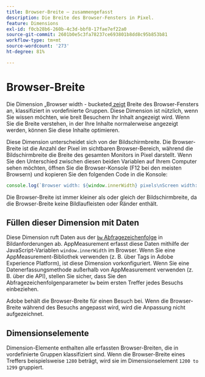 ```yaml
---
title: Browser-Breite – zusammengefasst
description: Die Breite des Browser-Fensters in Pixel.
feature: Dimensions
exl-id: f0cb28b6-260b-4c3d-bbf8-17fae7ef22a0
source-git-commit: 2601b0e5c3fa78237ce693801b8dd8c95b853b81
workflow-type: tm+mt
source-wordcount: '273'
ht-degree: 81%

---
```


# Browser-Breite

Die Dimension „Browser width - bucketed[&#x200B; zeigt &#x200B;](overview.md) Breite des Browser-Fensters an, klassifiziert in vordefinierte Gruppen. Diese Dimension ist nützlich, wenn Sie wissen möchten, wie breit Besuchern Ihr Inhalt angezeigt wird. Wenn Sie die Breite verstehen, in der Ihre Inhalte normalerweise angezeigt werden, können Sie diese Inhalte optimieren.

Diese Dimension unterscheidet sich von der Bildschirmbreite. Die Browser-Breite ist die Anzahl der Pixel im sichtbaren Browser-Bereich, während die Bildschirmbreite die Breite des gesamten Monitors in Pixel darstellt. Wenn Sie den Unterschied zwischen diesen beiden Variablen auf Ihrem Computer sehen möchten, öffnen Sie die Browser-Konsole (F12 bei den meisten Browsern) und kopieren Sie den folgenden Code in die Konsole:

```javascript
console.log(`Browser width: ${window.innerWidth} pixels\nScreen width: ${screen.width} pixels`);
```

Die Browser-Breite ist immer kleiner als oder gleich der Bildschirmbreite, da die Browser-Breite keine Bildlaufleisten oder Ränder enthält.

## Füllen dieser Dimension mit Daten

Diese Dimension ruft Daten aus der [`bw` Abfragezeichenfolge](/help/implement/validate/query-parameters.md) in Bildanforderungen ab. AppMeasurement erfasst diese Daten mithilfe der JavaScript-Variablen `window.innerWidth` im Browser. Wenn Sie eine AppMeasurement-Bibliothek verwenden (z. B. über Tags in Adobe Experience Platform), ist diese Dimension vorkonfiguriert. Wenn Sie eine Datenerfassungsmethode außerhalb von AppMeasurement verwenden (z. B. über die API), stellen Sie sicher, dass Sie den Abfragezeichenfolgenparameter `bw` beim ersten Treffer jedes Besuchs einbeziehen.

Adobe behält die Browser-Breite für einen Besuch bei. Wenn die Browser-Breite während des Besuchs angepasst wird, wird die Anpassung nicht aufgezeichnet.

## Dimensionselemente

Dimension-Elemente enthalten alle erfassten Browser-Breiten, die in vordefinierte Gruppen klassifiziert sind. Wenn die Browser-Breite eines Treffers beispielsweise `1280` beträgt, wird sie im Dimensionselement `1200 to 1299` gruppiert.
